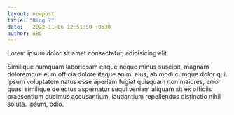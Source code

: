 ```yaml
---
layout: newpost
title: "Blog 7"
date:   2022-11-06 12:51:50 +0530
author: ABC
---
```


Lorem ipsum dolor sit amet consectetur, adipisicing elit.

Similique numquam laboriosam eaque neque minus suscipit, magnam doloremque eum officia dolore itaque animi eius, ab modi cumque dolor qui. Ipsum voluptatem natus esse aperiam fugiat quisquam non maiores, error quasi similique delectus aspernatur sequi veniam aliquam sit ex officiis praesentium ducimus accusantium, laudantium repellendus distinctio nihil soluta. Ipsum, odio.